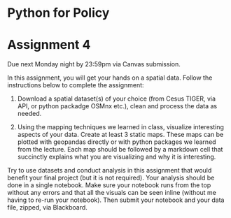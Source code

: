 # Python for Policy
# Assignment 4

Due next Monday night by 23:59pm via Canvas submission.

In this assignment, you will get your hands on a spatial data. Follow the instructions below to complete the assignment:

1. Download a spatial dataset(s) of your choice (from Cesus TIGER, via API, or python packadge OSMnx etc.), clean and process the data as needed.

2. Using the mapping techniques we learned in class, visualize interesting aspects of your data. Create at least 3 static maps. These maps can be plotted with geopandas directly or with python packages we learned from the lecture. Each map should be followed by a markdown cell that succinctly explains what you are visualizing and why it is interesting.

Try to use datasets and conduct analysis in this assignment that would benefit your final project (but it is not required). Your analysis should be done in a single notebook. Make sure your notebook runs from the top without any errors and that all the visuals can be seen inline (without me having to re-run your notebook). Then submit your notebook and your data file, zipped, via Blackboard. 
